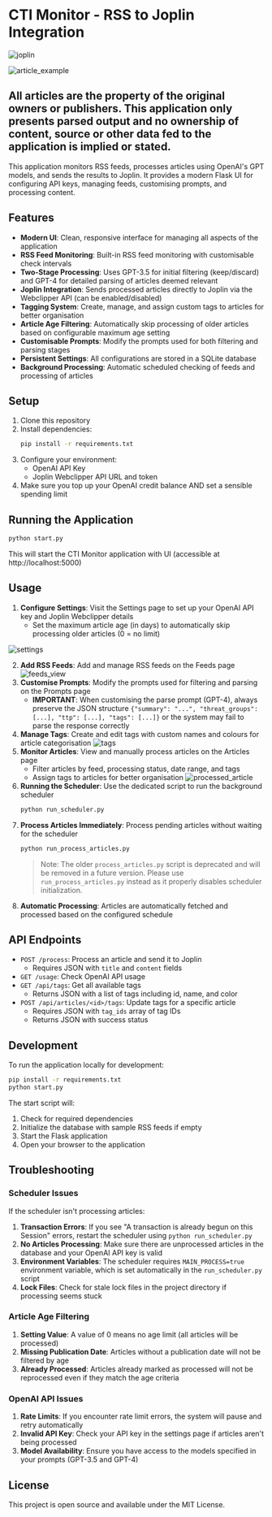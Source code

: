 # CTI Monitor - RSS to Joplin Integration

![joplin](https://github.com/user-attachments/assets/53261e39-d80f-46f9-9b21-ad9ad4baa306)

![article_example](https://github.com/user-attachments/assets/0059b0d4-f705-4208-bf10-794d4a46aa10)

## All articles are the property of the original owners or publishers. This application only presents parsed output and no ownership of content, source or other data fed to the application is implied or stated.

This application monitors RSS feeds, processes articles using OpenAI's GPT models, and sends the results to Joplin. It provides a modern Flask UI for configuring API keys, managing feeds, customising prompts, and processing content.

## Features

- **Modern UI**: Clean, responsive interface for managing all aspects of the application
- **RSS Feed Monitoring**: Built-in RSS feed monitoring with customisable check intervals
- **Two-Stage Processing**: Uses GPT-3.5 for initial filtering (keep/discard) and GPT-4 for detailed parsing of articles deemed relevant
- **Joplin Integration**: Sends processed articles directly to Joplin via the Webclipper API (can be enabled/disabled)
- **Tagging System**: Create, manage, and assign custom tags to articles for better organisation
- **Article Age Filtering**: Automatically skip processing of older articles based on configurable maximum age setting
- **Customisable Prompts**: Modify the prompts used for both filtering and parsing stages
- **Persistent Settings**: All configurations are stored in a SQLite database
- **Background Processing**: Automatic scheduled checking of feeds and processing of articles

## Setup

1. Clone this repository
2. Install dependencies:
   ```bash
   pip install -r requirements.txt
   ```
3. Configure your environment:
   - OpenAI API Key
   - Joplin Webclipper API URL and token
4. Make sure you top up your OpenAI credit balance AND set a sensible spending limit

## Running the Application

```bash
python start.py
```

This will start the CTI Monitor application with UI (accessible at http://localhost:5000)

## Usage

1. **Configure Settings**: Visit the Settings page to set up your OpenAI API key and Joplin Webclipper details
   - Set the maximum article age (in days) to automatically skip processing older articles (0 = no limit)

![settings](https://github.com/user-attachments/assets/7cadf150-267a-4afc-a3ee-78fdd759f605)

2. **Add RSS Feeds**: Add and manage RSS feeds on the Feeds page
![feeds_view](https://github.com/user-attachments/assets/ab4e9cc1-f1c5-45cb-88c5-bfc02f33ce1b)
3. **Customise Prompts**: Modify the prompts used for filtering and parsing on the Prompts page
   - **IMPORTANT**: When customising the parse prompt (GPT-4), always preserve the JSON structure `{"summary": "...", "threat_groups": [...], "ttp": [...], "tags": [...]}` or the system may fail to parse the response correctly
4. **Manage Tags**: Create and edit tags with custom names and colours for article categorisation
![tags](https://github.com/user-attachments/assets/525fe996-4f18-4423-a7db-e57a8716fe62)
5. **Monitor Articles**: View and manually process articles on the Articles page
   - Filter articles by feed, processing status, date range, and tags
   - Assign tags to articles for better organisation
![processed_article](https://github.com/user-attachments/assets/f0c8ab34-0075-4015-85a2-bae01b76326e)
6. **Running the Scheduler**: Use the dedicated script to run the background scheduler
   ```bash
   python run_scheduler.py
   ```
7. **Process Articles Immediately**: Process pending articles without waiting for the scheduler
   ```bash
   python run_process_articles.py
   ```
   > Note: The older `process_articles.py` script is deprecated and will be removed in a future version. Please use `run_process_articles.py` instead as it properly disables scheduler initialization.
8. **Automatic Processing**: Articles are automatically fetched and processed based on the configured schedule

## API Endpoints

- `POST /process`: Process an article and send it to Joplin
  - Requires JSON with `title` and `content` fields
- `GET /usage`: Check OpenAI API usage
- `GET /api/tags`: Get all available tags
  - Returns JSON with a list of tags including id, name, and color
- `POST /api/articles/<id>/tags`: Update tags for a specific article
  - Requires JSON with `tag_ids` array of tag IDs
  - Returns JSON with success status

## Development

To run the application locally for development:

```bash
pip install -r requirements.txt
python start.py
```

The start script will:
1. Check for required dependencies
2. Initialize the database with sample RSS feeds if empty
3. Start the Flask application
4. Open your browser to the application

## Troubleshooting

### Scheduler Issues

If the scheduler isn't processing articles:

1. **Transaction Errors**: If you see "A transaction is already begun on this Session" errors, restart the scheduler using `python run_scheduler.py`
2. **No Articles Processing**: Make sure there are unprocessed articles in the database and your OpenAI API key is valid
3. **Environment Variables**: The scheduler requires `MAIN_PROCESS=true` environment variable, which is set automatically in the `run_scheduler.py` script
4. **Lock Files**: Check for stale lock files in the project directory if processing seems stuck

### Article Age Filtering

1. **Setting Value**: A value of 0 means no age limit (all articles will be processed)
2. **Missing Publication Date**: Articles without a publication date will not be filtered by age
3. **Already Processed**: Articles already marked as processed will not be reprocessed even if they match the age criteria

### OpenAI API Issues

1. **Rate Limits**: If you encounter rate limit errors, the system will pause and retry automatically
2. **Invalid API Key**: Check your API key in the settings page if articles aren't being processed
3. **Model Availability**: Ensure you have access to the models specified in your prompts (GPT-3.5 and GPT-4)

## License

This project is open source and available under the MIT License.

